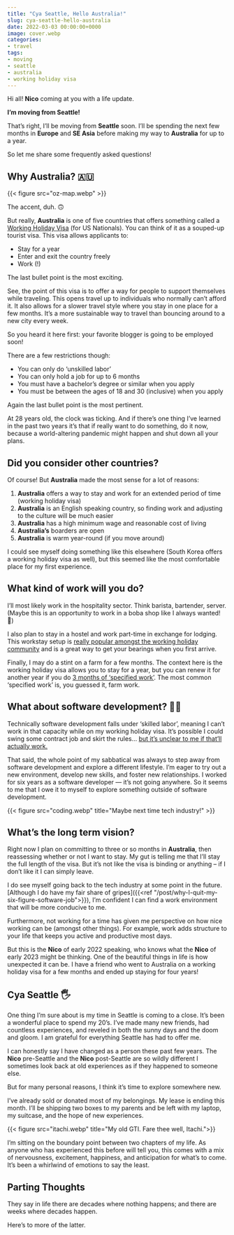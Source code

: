 ```yaml
---
title: "Cya Seattle, Hello Australia!"
slug: cya-seattle-hello-australia
date: 2022-03-03 00:00:00+0000
image: cover.webp
categories:
- travel
tags:
- moving
- seattle
- australia
- working holiday visa
---
```


Hi all! **Nico** coming at you with a life update.

**I’m moving from Seattle!**

That’s right, I’ll be moving from **Seattle** soon. I’ll be spending the next few months in **Europe** and **SE Asia** before making my way to **Australia** for up to a year.

So let me share some frequently asked questions!

## Why Australia? 🇦🇺

{{< figure src="oz-map.webp" >}}

The accent, duh. 🙃

But really, **Australia** is one of five countries that offers something called a [Working Holiday Visa](https://en.wikipedia.org/wiki/Working_holiday_visa) (for US Nationals). You can think of it as a souped-up tourist visa. This visa allows applicants to:

- Stay for a year
- Enter and exit the country freely
- Work (!)

The last bullet point is the most exciting.

See, the point of this visa is to offer a way for people to support themselves while traveling. This opens travel up to individuals who normally can’t afford it. It also allows for a slower travel style where you stay in one place for a few months. It’s a more sustainable way to travel than bouncing around to a new city every week.

So you heard it here first: your favorite blogger is going to be employed soon!

There are a few restrictions though:
- You can only do ‘unskilled labor’
- You can only hold a job for up to 6 months
- You must have a bachelor’s degree or similar when you apply
- You must be between the ages of 18 and 30 (inclusive) when you apply

Again the last bullet point is the most pertinent.

At 28 years old, the clock was ticking. And if there’s one thing I’ve learned in the past two years it’s that if really want to do something, do it now, because a world-altering pandemic might happen and shut down all your plans.

## Did you consider other countries?

Of course! But **Australia** made the most sense for a lot of reasons:

1. **Australia** offers a way to stay and work for an extended period of time (working holiday visa)
2. **Australia** is an English speaking country, so finding work and adjusting to the culture will be much easier
3. **Australia** has a high minimum wage and reasonable cost of living
4. **Australia’s** boarders are open
5. **Australia** is warm year-round (if you move around)

I could see myself doing something like this elsewhere (South Korea offers a working holiday visa as well), but this seemed like the most comfortable place for my first experience.

## What kind of work will you do?

I’ll most likely work in the hospitality sector. Think barista, bartender, server. (Maybe this is an opportunity to work in a boba shop like I always wanted! 🧋)

I also plan to stay in a hostel and work part-time in exchange for lodging. This workstay setup is [really popular amongst the working holiday community](https://abrokenbackpack.com/work-hostels-free-accommodation/) and is a great way to get your bearings when you first arrive.

Finally, I may do a stint on a farm for a few months. The context here is the working holiday visa allows you to stay for a year, but you can renew it for another year if you do [3 months of ‘specified work’](https://immi.homeaffairs.gov.au/what-we-do/whm-program/specified-work-conditions/specified-work-462). The most common ‘specified work’ is, you guessed it, farm work. 

## What about software development? 👨‍💻

Technically software development falls under ‘skilled labor’, meaning I can’t work in that capacity while on my working holiday visa. It’s possible I could swing some contract job and skirt the rules… [but it’s unclear to me if that’ll actually work.](https://old.reddit.com/r/australia/comments/2erk7f/working_holiday_visa_for_software_engineers/)

That said, the whole point of my sabbatical was always to step away from software development and explore a different lifestyle. I’m eager to try out a new environment, develop new skills, and foster new relationships. I worked for six years as a software developer — it’s not going anywhere. So it seems to me that I owe it to myself to explore something outside of software development.

{{< figure src="coding.webp" title="Maybe next time tech industry!" >}}

## What’s the long term vision?

Right now I plan on committing to three or so months in **Australia**, then reassessing whether or not I want to stay. My gut is telling me that I’ll stay the full length of the visa. But it’s not like the visa is binding or anything – if I don’t like it I can simply leave.

I do see myself going back to the tech industry at some point in the future. [Although I do have my fair share of gripes]({{<ref "/post/why-I-quit-my-six-figure-software-job">}}), I’m confident I can find a work environment that will be more conducive to me.

Furthermore, not working for a time has given me perspective on how nice working can be (amongst other things). For example, work adds structure to your life that keeps you active and productive most days.

But this is the **Nico** of early 2022 speaking, who knows what the **Nico** of early 2023 might be thinking. One of the beautiful things in life is how unexpected it can be. I have a friend who went to Australia on a working holiday visa for a few months and ended up staying for four years!

## Cya Seattle 🖐️

One thing I’m sure about is my time in Seattle is coming to a close. It’s been a wonderful place to spend my 20’s. I’ve made many new friends, had countless experiences, and reveled in both the sunny days and the doom and gloom. I am grateful for everything Seattle has had to offer me.

I can honestly say I have changed as a person these past few years. The **Nico** pre-Seattle and the **Nico** post-Seattle are so wildly different I sometimes look back at old experiences as if they happened to someone else.

But for many personal reasons, I think it’s time to explore somewhere new.

I’ve already sold or donated most of my belongings. My lease is ending this month. I’ll be shipping two boxes to my parents and be left with my laptop, my suitcase, and the hope of new experiences.

{{< figure src="itachi.webp" title="My old GTI. Fare thee well, Itachi.">}}

I’m sitting on the boundary point between two chapters of my life. As anyone who has experienced this before will tell you, this comes with a mix of nervousness, excitement, happiness, and anticipation for what’s to come. It’s been a whirlwind of emotions to say the least.

## Parting Thoughts

They say in life there are decades where nothing happens; and there are weeks where decades happen.

Here’s to more of the latter.  